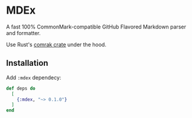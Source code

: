 # MDEx

A fast 100% CommonMark-compatible GitHub Flavored Markdown parser and formatter.

Use Rust's [comrak crate](https://crates.io/crates/comrak) under the hood.

## Installation

Add `:mdex` dependecy:

```elixir
def deps do
  [
    {:mdex, "~> 0.1.0"}
  ]
end
```
